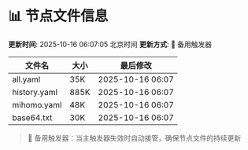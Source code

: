 # 📊 节点文件信息

**更新时间**: 2025-10-16 06:07:05 北京时间
**更新方式**: 🔄 备用触发器

| 文件名 | 大小 | 最后修改 |
|--------|------|----------|
| all.yaml | 35K | 2025-10-16 06:07 |
| history.yaml | 885K | 2025-10-16 06:07 |
| mihomo.yaml | 48K | 2025-10-16 06:07 |
| base64.txt | 30K | 2025-10-16 06:07 |

> 🔄 备用触发器：当主触发器失效时自动接管，确保节点文件的持续更新
